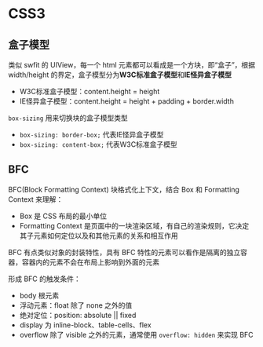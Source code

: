 # CSS3


## 盒子模型

类似 swfit 的 UIView，每一个 html 元素都可以看成是一个方块，即“盒子”，根据 width/height 的界定，盒子模型分为**W3C标准盒子模型**和**IE怪异盒子模型**

- W3C标准盒子模型：content.height = height
- IE怪异盒子模型：content.height = height + padding + border.width

`box-sizing` 用来切换块的盒子模型类型

- `box-sizing: border-box;` 代表IE怪异盒子模型
- `box-sizing: content-box;` 代表W3C标准盒子模型


## BFC

BFC(Block Formatting Context) 块格式化上下文，结合 Box 和 Formatting Context 来理解：

- Box 是 CSS 布局的最小单位
- Formatting Context 是页面中的一块渲染区域，有自己的渲染规则，它决定其子元素如何定位以及和其他元素的关系和相互作用

BFC 有点类似对象的封装特性，具有 BFC 特性的元素可以看作是隔离的独立容器，容器内的元素不会在布局上影响到外面的元素

形成 BFC 的触发条件：

- body 根元素
- 浮动元素：float 除了 none 之外的值
- 绝对定位：position: absolute || fixed
- display 为 inline-block、table-cells、flex
- overflow 除了 visible 之外的元素，通常使用 `overflow: hidden` 来实现 BFC